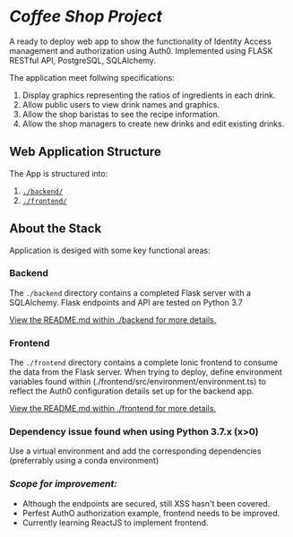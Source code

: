 # *Coffee Shop Project*



A ready to deploy web app to show the functionality of Identity Access management and authorization using Auth0. Implemented using FLASK RESTful API, PostgreSQL, SQLAlchemy.

The application meet follwing specifications:

1) Display graphics representing the ratios of ingredients in each drink.
2) Allow public users to view drink names and graphics.
3) Allow the shop baristas to see the recipe information.
4) Allow the shop managers to create new drinks and edit existing drinks.

## Web Application Structure

The App is structured into:

1. [`./backend/`](./backend/README.md)
2. [`./frontend/`](./frontend/README.md)

## About the Stack

Application is desiged with some key functional areas:

### Backend

The `./backend` directory contains a completed Flask server with a SQLAlchemy. Flask endpoints and API are tested on Python 3.7

[View the README.md within ./backend for more details.](./backend/README.md)

### Frontend

The `./frontend` directory contains a complete Ionic frontend to consume the data from the Flask server. When trying to deploy, define environment variables found within (./frontend/src/environment/environment.ts) to reflect the Auth0 configuration details set up for the backend app. 

[View the README.md within ./frontend for more details.](./frontend/README.md)

### Dependency issue found when using Python 3.7.x (x>0)

Use a virtual environment and add the corresponding dependencies (preferrably using a conda environment)

### *Scope for improvement:*

- Although the endpoints are secured, still XSS hasn't been covered.
- Perfest AuthO authorization example, frontend needs to be improved.
- Currently learning ReactJS to implement frontend.

